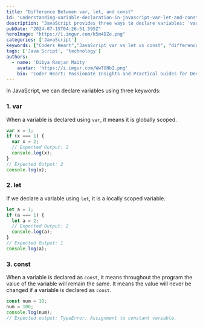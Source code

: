 ```yaml
---
title: "Difference Between var, let, and const"
id: "understanding-variable-declaration-in-javascript-var-let-and-const.md"
description: "JavaScript provides three ways to declare variables: `var`, `let`, and `const`. Each has different scoping rules and characteristics, which are important to understand for effective coding. This guide explains the differences between these keywords with examples."
pubDate: "2024-07-15T04:26:51.595Z"
heroImage: "https://i.imgur.com/k5m4DZe.png"
categories: ['JavaScript']
keywords: ["Coders Heart","JavaScript var vs let vs const", "difference between var let const", "JavaScript variable declarations", "var let const usage", "JavaScript programming", "ES6 features", "JavaScript scope and hoisting", "variable scope JavaScript", "const vs let", "JavaScript tutorials"]
tags: ['Java Script', 'technology']
authors:
  - name: 'Dibya Ranjan Maity'
    avatar: 'https://i.imgur.com/WwTGNbI.png'
    bio: 'Coder Heart: Passionate Insights and Practical Guides for Developers'
---
```


In JavaScript, we can declare variables using three keywords:

### 1. var

When a variable is declared using `var`, it means it is globally scoped.

```javascript
var x = 1;
if (x === 1) {
  var x = 2;
  // Expected Output: 2
  console.log(x);
}
// Expected Output: 2
console.log(x);
```

### 2. let

If we declare a variable using `let`, it is a locally scoped variable.

```javascript
let a = 1;
if (a === 1) {
  let a = 2;
  // Expected Output: 2
  console.log(a);
}
// Expected Output: 1
console.log(a);
```

### 3. const

When a variable is declared as `const`, it means throughout the program the value of the variable will remain the same. It means the value will never be changed if a variable is declared as `const`.

```javascript
const num = 10;
num = 100;
console.log(num);
// Expected output: TypeError: Assignment to constant variable.
```
